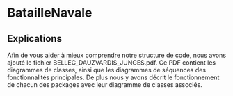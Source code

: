 # BatailleNavale

## Explications

Afin de vous aider à mieux comprendre notre structure de code, nous avons ajouté le fichier BELLEC_DAUZVARDIS_JUNGES.pdf.
Ce PDF contient les diagrammes de classes, ainsi que les diagrammes de séquences des fonctionnalités principales.
De plus nous y avons décrit le fonctionnement de chacun des packages avec leur diagramme de classes associés.
